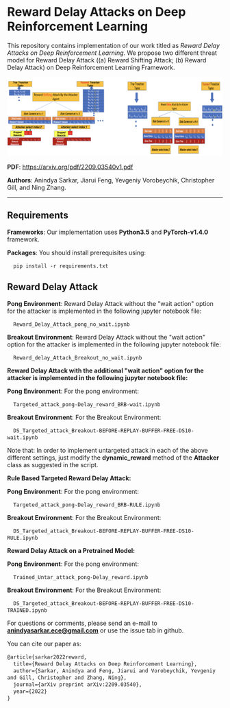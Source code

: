 # Reward Delay Attacks on Deep Reinforcement Learning


This repository contains implementation of our work titled as _Reward Delay Attacks on Deep Reinforcement Learning_. We propose two different threat model for Reward Delay Attack ((a) Reward Shifting Attack; (b) Reward Delay Attack) on Deep Reinforcement Learning Framework.

<img src="./figures/framework.png" alt="WAMI_Positives" style="width: 200p;"/>

**PDF**: https://arxiv.org/pdf/2209.03540v1.pdf

**Authors**: Anindya Sarkar, Jiarui Feng, Yevgeniy Vorobeychik, Christopher Gill, and Ning Zhang.

-------------------------------------------------------------------------------------
## Requirements
**Frameworks**: Our implementation uses **Python3.5** and **PyTorch-v1.4.0** framework.

**Packages**: You should install prerequisites using:
```shell
  pip install -r requirements.txt
```

## Reward Delay Attack

**Pong Environment**: Reward Delay Attack without the "wait action" option for the attacker is implemented in the following jupyter notebook file:

```shell
  Reward_Delay_Attack_pong_no_wait.ipynb
```

**Breakout Environment**: Reward Delay Attack without the "wait action" option for the attacker is implemented in the following jupyter notebook file:

```shell
  Reward_delay_Attack_Breakout_no_wait.ipynb
```

**Reward Delay Attack with the additional "wait action" option for the attacker is implemented in the following jupyter notebook file:**

**Pong Environment**: For the pong environment:

```shell
  Targeted_attack_pong-Delay_reward_BRB-wait.ipynb
```
**Breakout Environment**: For the Breakout Environment:

```shell
  DS_Targeted_attack_Breakout-BEFORE-REPLAY-BUFFER-FREE-DS10-wait.ipynb
```
Note that: In order to implement untargeted attack in each of the above different settings, just modify the **__dynamic_reward__** method of the  **Attacker** class as suggested in the script.

**Rule Based Targeted Reward Delay Attack:**

**Pong Environment**: For the pong environment:

```shell
  Targeted_attack_pong-Delay_reward_BRB-RULE.ipynb
```
**Breakout Environment**: For the Breakout Environment:

```shell
  DS_Targeted_attack_Breakout-BEFORE-REPLAY-BUFFER-FREE-DS10-RULE.ipynb
```
**Reward Delay Attack on a Pretrained Model:**

**Pong Environment**: For the pong environment:

```shell
  Trained_Untar_attack_pong-Delay_reward.ipynb
```
**Breakout Environment**: For the Breakout Environment:

```shell
  DS_Targeted_attack_Breakout-BEFORE-REPLAY-BUFFER-FREE-DS10-TRAINED.ipynb
```

For questions or comments, please send an e-mail to **anindyasarkar.ece@gmail.com** or use the issue tab in github.

You can cite our paper as:
```
@article{sarkar2022reward,
  title={Reward Delay Attacks on Deep Reinforcement Learning},
  author={Sarkar, Anindya and Feng, Jiarui and Vorobeychik, Yevgeniy and Gill, Christopher and Zhang, Ning},
  journal={arXiv preprint arXiv:2209.03540},
  year={2022}
}
```
